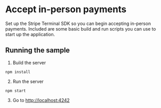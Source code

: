 # Accept in-person payments

Set up the Stripe Terminal SDK so you can begin accepting in-person payments. Included are some basic build and run scripts you can use to start up the application.

## Running the sample

1. Build the server

~~~
npm install
~~~

2. Run the server

~~~
npm start
~~~

3. Go to [http://localhost:4242](http://localhost:4242)